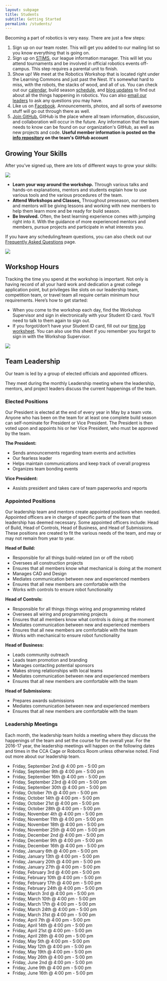 ```yaml
---
layout: subpage
title: Students
subtitle: Getting Started
permalink: /students/
---
```


Becoming a part of robotics is very easy. There are just a few steps:

1. Sign up on our team roster. This will get you added to our mailing list so you know everything that is going on.
2. Sign up on [STIMS](https://my.usfirst.org/stims/Login.aspx), our league information manager. This will let you attend tournaments and be involved in official robotics events off-campus. This step requires a parental unit to finish.
3. Show up! We meet at the Robotics Workshop that is located right under the Learning Commons and just past the Nest. It's somewhat hard to miss, with the robots, the stacks of wood, and all of us. You can check out our [calendar](/students/calendar/), build season [schedule](/students/build-seasons/), and [blog updates](/students/updates/) to find out about all the things happening in robotics. You can also [email our leaders](/contact/) to ask any questions you may have.
4. Like us on [Facebook](https://www.facebook.com/aluminumnarwhals). Announcements, photos, and all sorts of awesome stuff will go out through there as well.
5. [Join GitHub.](/students/github/) GitHub is the place where all team information, discussion, and collaboration will occur in the future. Any information that the team needs to know can be found on our organization's GitHub, as well as new projects and code. **Useful member information is posted on the [info repository](https://github.com/Team3128/info/wiki) on the team's GitHub account**

## Growing Your Skills

After you’ve signed up, there are lots of different ways to grow your skills:

<img src="/assets/dank-photos/1.jpg" class="leftimage">

+ **Learn your way around the workshop.** Through various talks and hands-on explanations, mentors and students explain how to use various tools and the various procedures of the team.
+ **Attend Workshops and Classes,** Throughout preseason, our members and mentors will be giving lessons and working with new members to help them learn more and be ready for build season.
+ **Be Involved.** Often, the best learning experience comes with jumping right into it. With the guidance of more experienced mentors and members, pursue projects and participate in what interests you.

If you have any scheduling/team questions, you can also check out our [Frequently Asked Questions](/parents/faq/) page.

<img src="/assets/dank-photos/2.JPG" class="rightimage">

## Workshop Hours

Tracking the time you spend at the workshop is important. Not only is having record of all your hard work and dedication a great college application point, but privileges like slots on our leadership team, competition team, or travel team all require certain minimum hour requirements. Here’s how to get started:

+ When you come to the workshop each day, find the Workshop Supervisor and sign in electronically with your Student ID card. You’ll need to talk to them again to sign out.
+ If you forgot/don’t have your Student ID card, fill out our [time log worksheet](/assets//documents/FRC_Time_Log_Workshop.pdf). You can also use this sheet if you remember you forgot to sign in with the Workshop Supervisor.

<img src="/assets/dank-photos/6.JPG" class="leftimage">

## Team Leadership

Our team is led by a group of elected officials and appointed officers.

They meet during the monthly Leadership meeting where the leadership, mentors, and project leaders discuss the current happenings of the team.

### Elected Positions

Our President is elected at the end of every year in May by a team vote. Anyone who has been on the team for at least one complete build season can self-nominate for President or Vice President. The President is then voted upon and appoints his or her Vice President, who must be approved by the team.

<!--
**Self-Nominations Open:** April 28th  
**Self-Nominations Close:** May 11th  
**Election Day:** May 19th
-->

**The President:**

+ Sends announcements regarding team events and activities
+ Our fearless leader
+ Helps maintain communications and keep track of overall progress
+ Organizes team bonding events

**Vice President:**

+ Assists president and takes care of team paperworks and reports

### Appointed Positions

Our leadership team and mentors create appointed positions when needed. Appointed officers are in charge of specific parts of the team that leadership has deemed necessary. Some appointed officers include: Head of Build, Head of Controls, Head of Business, and Head of Submissions. These positions are created to fit the various needs of the team, and may or may not remain from year to year.

**Head of Build:**

+ Responsible for all things build-related (on or off the robot)
+ Oversees all construction projects
+ Ensures that all members know what mechanical is doing at the moment
+ Manages CAD and Design
+ Mediates communication between new and experienced members
+ Ensures that all new members are comfortable with the
+ Works with controls to ensure robot functionality

**Head of Controls:**

+ Responsible for all things things wiring and programming related
+ Oversees all wiring and programming projects
+ Ensures that all members know what controls is doing at the moment
+ Mediates communication between new and experienced members
+ Ensures that all new members are comfortable with the team
+ Works with mechanical to ensure robot functionality

**Head of Business:**

+ Leads community outreach
+ Leads team promotion and branding
+ Manages contacting potential sponsors
+ Makes strong relationships with local teams
+ Mediates communication between new and experienced members
+ Ensures that all new members are comfortable with the team

**Head of Submissions:**

+ Prepares awards submissions
+ Mediates communication between new and experienced members
+ Ensures that all new members are comfortable with the team

<!--
Chairman's.
Actually this time.
For real
100%
No joke.
Literally
-->

### Leadership Meetings

Each month, the leadership team holds a meeting where they discuss the happenings of the team and set the course for the overall year. For the 2016-17 year, the leadership meetings will happen on the following dates and times in the CCA Cage or Robotics Room unless otherwise noted. Find out more about our leadership team.

+ Friday, September 2nd @ 4:00 pm - 5:00 pm
+ Friday, September 9th @ 4:00 pm - 5:00 pm
+ Friday, September 16th @ 4:00 pm - 5:00 pm
+ Friday, September 23rd @ 4:00 pm - 5:00 pm
+ Friday, September 30th @ 4:00 pm - 5:00 pm
+ Friday, October 7th @ 4:00 pm - 5:00 pm
+ Friday, October 14th @ 4:00 pm - 5:00 pm
+ Friday, October 21st @ 4:00 pm - 5:00 pm
+ Friday, October 28th @ 4:00 pm - 5:00 pm
+ Friday, November 4th @ 4:00 pm - 5:00 pm
+ Friday, November 11th @ 4:00 pm - 5:00 pm
+ Friday, November 18th @ 4:00 pm - 5:00 pm
+ Friday, November 25th @ 4:00 pm - 5:00 pm
+ Friday, December 2nd @ 4:00 pm - 5:00 pm
+ Friday, December 9th @ 4:00 pm - 5:00 pm
+ Friday, December 16th @ 4:00 pm - 5:00 pm
+ Friday, January 6th @ 4:00 pm - 5:00 pm
+ Friday, January 13th @ 4:00 pm - 5:00 pm
+ Friday, January 20th @ 4:00 pm - 5:00 pm
+ Friday, January 27th @ 4:00 pm - 5:00 pm
+ Friday, February 3rd @ 4:00 pm - 5:00 pm
+ Friday, February 10th @ 4:00 pm - 5:00 pm
+ Friday, February 17th @ 4:00 pm - 5:00 pm
+ Friday, February 24th @ 4:00 pm - 5:00 pm
+ Friday, March 3rd @ 4:00 pm - 5:00 pm
+ Friday, March 10th @ 4:00 pm - 5:00 pm
+ Friday, March 17th @ 4:00 pm - 5:00 pm
+ Friday, March 24th @ 4:00 pm - 5:00 pm
+ Friday, March 31st @ 4:00 pm - 5:00 pm
+ Friday, April 7th @ 4:00 pm - 5:00 pm
+ Friday, April 14th @ 4:00 pm - 5:00 pm
+ Friday, April 21st @ 4:00 pm - 5:00 pm
+ Friday, April 28th @ 4:00 pm - 5:00 pm
+ Friday, May 5th @ 4:00 pm - 5:00 pm
+ Friday, May 12th @ 4:00 pm - 5:00 pm
+ Friday, May 19th @ 4:00 pm - 5:00 pm
+ Friday, May 26th @ 4:00 pm - 5:00 pm
+ Friday, June 2nd @ 4:00 pm - 5:00 pm
+ Friday, June 9th @ 4:00 pm - 5:00 pm
+ Friday, June 16th @ 4:00 pm - 5:00 pm
